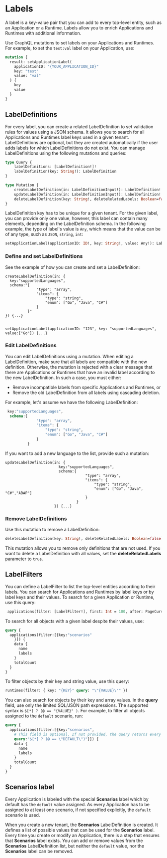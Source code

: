 # Labels

A label is a key-value pair that you can add to every top-level entity, such as an Application or a Runtime. Labels allow you to enrich Applications and Runtimes with additional information.

Use GraphQL mutations to set labels on your Applications and Runtimes. For example, to set the `test:val` label on your Application, use:

```graphql
mutation {
  result: setApplicationLabel(
    applicationID: "{YOUR_APPLICATION_ID}"
    key: "test"
    value: "val"
  ) {
    key
    value
  }
}
```

## LabelDefinitions

For every label, you can create a related LabelDefinition to set validation rules for values using a JSON schema. It allows you to search for all Applications and Runtimes label keys used in a given tenant. LabelDefinitions are optional, but they are created automatically if the user adds labels for which LabelDefinitions do not exist. You can manage LabelDefinitions using the following mutations and queries:

```graphql
type Query {
    labelDefinitions: [LabelDefinition!]!
    labelDefinition(key: String!): LabelDefinition
}

type Mutation {
    createLabelDefinition(in: LabelDefinitionInput!): LabelDefinition!
    updateLabelDefinition(in: LabelDefinitionInput!): LabelDefinition!
    deleteLabelDefinition(key: String!, deleteRelatedLabels: Boolean=false): LabelDefinition!
}
```

LabelDefinition key has to be unique for a given tenant. For the given label, you can provide only one value, however, this label can contain many elements, depending on the LabelDefinition schema. In the following example, the type of label's value is `Any`, which means that the value can be of any type, such as `JSON`, `string`, `int`:

```graphql
setApplicationLabel(applicationID: ID!, key: String!, value: Any!): Label!
```

### Define and set LabelDefinitions

See the example of how you can create and set a LabelDefinition:

```
createLabelDefinition(in: {
  key:"supportedLanguages",
  schema:"{
              "type": "array",
              "items": {
                  "type": "string",
                  "enum": ["Go", "Java", "C#"]
              }
          }"
}) {...}


setApplicationLabel(applicationID: "123", key: "supportedLanguages", value:["Go"]) {...}

```

### Edit LabelDefinitions

You can edit LabelDefinitions using a mutation. When editing a LabelDefinition, make sure that all labels are compatible with the new definition. Otherwise, the mutation is rejected with a clear message that there are Applications or Runtimes that have an invalid label according to the new LabelDefinition. In such a case, you must either:
- Remove incompatible labels from specific Applications and Runtimes, or
- Remove the old LabelDefinition from all labels using cascading deletion.

For example, let's assume we have the following LabelDefinition:

```graphql
 key:"supportedLanguages",
  schema:{
              "type": "array",
              "items": {
                  "type": "string",
                  "enum": ["Go", "Java", "C#"]
              }
          }
```

If you want to add a new language to the list, provide such a mutation:

```
updateLabelDefinition(in: {
                        key:"supportedLanguages",
                        schema:{
                                    "type": "array",
                                    "items": {
                                        "type": "string",
                                        "enum": ["Go", "Java", "C#","ABAP"]
                                    }
                                }
                      }) {...}
```

### Remove LabelDefinitions

Use this mutation to remove a LabelDefinition:

```graphql
deleteLabelDefinition(key: String!, deleteRelatedLabels: Boolean=false): LabelDefinition

```
This mutation allows you to remove only definitions that are not used. If you want to delete a LabelDefinition with all values, set the **deleteRelatedLabels** parameter to `true`.

## LabelFilters

You can define a LabelFilter to list the top-level entities according to their labels. You can search for Applications and Runtimes by label keys or by label keys and their values. To search for a given Application or Runtime, use this query:

```graphql
 applications(filter: [LabelFilter!], first: Int = 100, after: PageCursor):  ApplicationPage!
```

To search for all objects with a given label despite their values, use:

```graphql
query {
  applications(filter:[{key:"scenarios"
    }]) {
    data {
      name
      labels
    }
    totalCount
  }
}
```

To filter objects by their key and string value, use this query:

```graphql
runtimes(filter: { key: "{KEY}" query: "\"{VALUE}\"" })
```

You can also search for objects by their key and array values. In the **query** field, use only the limited SQL/JSON path expressions. The supported syntax is `$[*] ? (@ == "{VALUE}" )`. For example, to filter all objects assigned to the `default` scenario, run:

```graphql
query {
  applications(filter:[{key:"scenarios",
    # This field is optional. If not provided, the query returns every object with the given label, regardless its value.
    query:"$[*] ? (@ == \"DEFAULT\")"}]) {
    data {
      name
      labels
    }
    totalCount
  }
}
```

## **Scenarios** label

Every Application is labeled with the special **Scenarios** label which by default has the `default` value assigned. As every Application has to be assigned to at least one scenario, if not specified explicitly, the `default` scenario is used.

When you create a new tenant, the **Scenarios** LabelDefinition is created. It defines a list of possible values that can be used for the **Scenarios** label. Every time you create or modify an Application, there is a step that ensures that **Scenarios** label exists. You can add or remove values from the **Scenarios** LabelDefinition list, but neither the `default` value, nor the **Scenarios** label can be removed.
